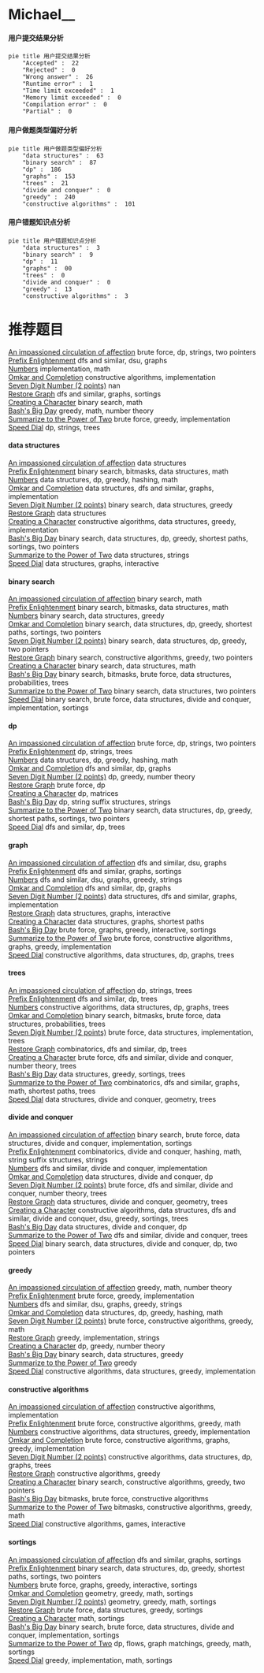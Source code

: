 # Michael__
<!-- tabs:start -->
#### **用户提交结果分析**

```mermaid
pie title 用户提交结果分析
    "Accepted" :  22
    "Rejected" :  0
    "Wrong answer" :  26
    "Runtime error" :  1
    "Time limit exceeded" :  1
    "Memory limit exceeded" :  0
    "Compilation error" :  0
    "Partial" :  0
```
#### **用户做题类型偏好分析**

```mermaid
pie title 用户做题类型偏好分析
    "data structures" :  63
    "binary search" :  87
    "dp" :  186
    "graphs" :  153
    "trees" :  21
    "divide and conquer" :  0
    "greedy" :  240
    "constructive algorithms" :  101
```
#### **用户错题知识点分析**

```mermaid
pie title 用户错题知识点分析
    "data structures" :  3
    "binary search" :  9
    "dp" :  11
    "graphs" :  00
    "trees" :  0
    "divide and conquer" :  0
    "greedy" :  13
    "constructive algorithms" :  3
```
<!-- tabs:end -->
# 推荐题目
[An impassioned circulation of affection](http://codeforces.com/problemset/problem/814/C)		brute force,
                        dp,
                        strings,
                        two pointers		  
[Prefix Enlightenment](http://codeforces.com/problemset/problem/1290/C)		dfs and similar,
                        dsu,
                        graphs		  
[Numbers](http://codeforces.com/problemset/problem/13/A)		implementation,
                        math		  
[Omkar and Completion](http://codeforces.com/problemset/problem/1372/A)		constructive algorithms,
                        implementation		  
[Seven Digit Number (2 points)](https://codeforces.com/contest/1164/problem/M)		nan		  
[Restore Graph](http://codeforces.com/problemset/problem/404/C)		dfs and similar,
                        graphs,
                        sortings		  
[Creating a Character](http://codeforces.com/problemset/problem/1217/A)		binary search,
                        math		  
[Bash's Big Day](http://codeforces.com/problemset/problem/757/B)		greedy,
                        math,
                        number theory		  
[Summarize to the Power of Two](http://codeforces.com/problemset/problem/1005/C)		brute force,
                        greedy,
                        implementation		  
[Speed Dial](http://codeforces.com/problemset/problem/1082/F)		dp,
                        strings,
                        trees		  
<!-- tabs:start -->
#### **data structures**
[An impassioned circulation of affection](http://codeforces.com/problemset/problem/837/G)		data structures		  
[Prefix Enlightenment](http://codeforces.com/problemset/problem/241/B)		binary search,
                        bitmasks,
                        data structures,
                        math		  
[Numbers](http://codeforces.com/problemset/problem/486/E)		data structures,
                        dp,
                        greedy,
                        hashing,
                        math		  
[Omkar and Completion](http://codeforces.com/problemset/problem/29/C)		data structures,
                        dfs and similar,
                        graphs,
                        implementation		  
[Seven Digit Number (2 points)](http://codeforces.com/problemset/problem/1251/E2)		binary search,
                        data structures,
                        greedy		  
[Restore Graph](http://codeforces.com/problemset/problem/1209/G2)		data structures		  
[Creating a Character](http://codeforces.com/problemset/problem/1393/B)		constructive algorithms,
                        data structures,
                        greedy,
                        implementation		  
[Bash's Big Day](http://codeforces.com/problemset/problem/1503/C)		binary search,
                        data structures,
                        dp,
                        greedy,
                        shortest paths,
                        sortings,
                        two pointers		  
[Summarize to the Power of Two](http://codeforces.com/problemset/problem/1286/E)		data structures,
                        strings		  
[Speed Dial](http://codeforces.com/problemset/problem/1499/G)		data structures,
                        graphs,
                        interactive		  
#### **binary search**
[An impassioned circulation of affection](http://codeforces.com/problemset/problem/1217/A)		binary search,
                        math		  
[Prefix Enlightenment](http://codeforces.com/problemset/problem/241/B)		binary search,
                        bitmasks,
                        data structures,
                        math		  
[Numbers](http://codeforces.com/problemset/problem/1251/E2)		binary search,
                        data structures,
                        greedy		  
[Omkar and Completion](http://codeforces.com/problemset/problem/1503/C)		binary search,
                        data structures,
                        dp,
                        greedy,
                        shortest paths,
                        sortings,
                        two pointers		  
[Seven Digit Number (2 points)](http://codeforces.com/problemset/problem/1492/C)		binary search,
                        data structures,
                        dp,
                        greedy,
                        two pointers		  
[Restore Graph](http://codeforces.com/problemset/problem/1463/D)		binary search,
                        constructive algorithms,
                        greedy,
                        two pointers		  
[Creating a Character](http://codeforces.com/problemset/problem/1490/G)		binary search,
                        data structures,
                        math		  
[Bash's Big Day](http://codeforces.com/problemset/problem/1479/D)		binary search,
                        bitmasks,
                        brute force,
                        data structures,
                        probabilities,
                        trees		  
[Summarize to the Power of Two](http://codeforces.com/problemset/problem/1436/E)		binary search,
                        data structures,
                        two pointers		  
[Speed Dial](http://codeforces.com/problemset/problem/1461/D)		binary search,
                        brute force,
                        data structures,
                        divide and conquer,
                        implementation,
                        sortings		  
#### **dp**
[An impassioned circulation of affection](http://codeforces.com/problemset/problem/814/C)		brute force,
                        dp,
                        strings,
                        two pointers		  
[Prefix Enlightenment](http://codeforces.com/problemset/problem/1082/F)		dp,
                        strings,
                        trees		  
[Numbers](http://codeforces.com/problemset/problem/486/E)		data structures,
                        dp,
                        greedy,
                        hashing,
                        math		  
[Omkar and Completion](http://codeforces.com/problemset/problem/283/B)		dfs and similar,
                        dp,
                        graphs		  
[Seven Digit Number (2 points)](http://codeforces.com/problemset/problem/623/B)		dp,
                        greedy,
                        number theory		  
[Restore Graph](http://codeforces.com/problemset/problem/1272/D)		brute force,
                        dp		  
[Creating a Character](http://codeforces.com/problemset/problem/348/D)		dp,
                        matrices		  
[Bash's Big Day](http://codeforces.com/problemset/problem/427/D)		dp,
                        string suffix structures,
                        strings		  
[Summarize to the Power of Two](http://codeforces.com/problemset/problem/1503/C)		binary search,
                        data structures,
                        dp,
                        greedy,
                        shortest paths,
                        sortings,
                        two pointers		  
[Speed Dial](http://codeforces.com/problemset/problem/734/E)		dfs and similar,
                        dp,
                        trees		  
#### **graph**
[An impassioned circulation of affection](http://codeforces.com/problemset/problem/1290/C)		dfs and similar,
                        dsu,
                        graphs		  
[Prefix Enlightenment](http://codeforces.com/problemset/problem/404/C)		dfs and similar,
                        graphs,
                        sortings		  
[Numbers](http://codeforces.com/problemset/problem/939/D)		dfs and similar,
                        dsu,
                        graphs,
                        greedy,
                        strings		  
[Omkar and Completion](http://codeforces.com/problemset/problem/283/B)		dfs and similar,
                        dp,
                        graphs		  
[Seven Digit Number (2 points)](http://codeforces.com/problemset/problem/29/C)		data structures,
                        dfs and similar,
                        graphs,
                        implementation		  
[Restore Graph](http://codeforces.com/problemset/problem/1499/G)		data structures,
                        graphs,
                        interactive		  
[Creating a Character](http://codeforces.com/problemset/problem/786/B)		data structures,
                        graphs,
                        shortest paths		  
[Bash's Big Day](http://codeforces.com/problemset/problem/1498/E)		brute force,
                        graphs,
                        greedy,
                        interactive,
                        sortings		  
[Summarize to the Power of Two](http://codeforces.com/problemset/problem/1481/D)		brute force,
                        constructive algorithms,
                        graphs,
                        greedy,
                        implementation		  
[Speed Dial](http://codeforces.com/problemset/problem/1495/F)		constructive algorithms,
                        data structures,
                        dp,
                        graphs,
                        trees		  
#### **trees**
[An impassioned circulation of affection](http://codeforces.com/problemset/problem/1082/F)		dp,
                        strings,
                        trees		  
[Prefix Enlightenment](http://codeforces.com/problemset/problem/734/E)		dfs and similar,
                        dp,
                        trees		  
[Numbers](http://codeforces.com/problemset/problem/1495/F)		constructive algorithms,
                        data structures,
                        dp,
                        graphs,
                        trees		  
[Omkar and Completion](http://codeforces.com/problemset/problem/1479/D)		binary search,
                        bitmasks,
                        brute force,
                        data structures,
                        probabilities,
                        trees		  
[Seven Digit Number (2 points)](http://codeforces.com/problemset/problem/1511/C)		brute force,
                        data structures,
                        implementation,
                        trees		  
[Restore Graph](http://codeforces.com/problemset/problem/1499/F)		combinatorics,
                        dfs and similar,
                        dp,
                        trees		  
[Creating a Character](http://codeforces.com/problemset/problem/1491/E)		brute force,
                        dfs and similar,
                        divide and conquer,
                        number theory,
                        trees		  
[Bash's Big Day](http://codeforces.com/problemset/problem/1466/D)		data structures,
                        greedy,
                        sortings,
                        trees		  
[Summarize to the Power of Two](http://codeforces.com/problemset/problem/1495/D)		combinatorics,
                        dfs and similar,
                        graphs,
                        math,
                        shortest paths,
                        trees		  
[Speed Dial](http://codeforces.com/problemset/problem/1303/G)		data structures,
                        divide and conquer,
                        geometry,
                        trees		  
#### **divide and conquer**
[An impassioned circulation of affection](http://codeforces.com/problemset/problem/1461/D)		binary search,
                        brute force,
                        data structures,
                        divide and conquer,
                        implementation,
                        sortings		  
[Prefix Enlightenment](http://codeforces.com/problemset/problem/1466/G)		combinatorics,
                        divide and conquer,
                        hashing,
                        math,
                        string suffix structures,
                        strings		  
[Numbers](http://codeforces.com/problemset/problem/1490/D)		dfs and similar,
                        divide and conquer,
                        implementation		  
[Omkar and Completion](https://codeforces.com/contest/1483/problem/C)		data structures,
                        divide and conquer,
                        dp		  
[Seven Digit Number (2 points)](http://codeforces.com/problemset/problem/1491/E)		brute force,
                        dfs and similar,
                        divide and conquer,
                        number theory,
                        trees		  
[Restore Graph](http://codeforces.com/problemset/problem/1303/G)		data structures,
                        divide and conquer,
                        geometry,
                        trees		  
[Creating a Character](http://codeforces.com/problemset/problem/1494/D)		constructive algorithms,
                        data structures,
                        dfs and similar,
                        divide and conquer,
                        dsu,
                        greedy,
                        sortings,
                        trees		  
[Bash's Big Day](http://codeforces.com/problemset/problem/1482/E)		data structures,
                        divide and conquer,
                        dp		  
[Summarize to the Power of Two](http://codeforces.com/problemset/problem/566/C)		dfs and similar,
                        divide and conquer,
                        trees		  
[Speed Dial](http://codeforces.com/problemset/problem/1428/F)		binary search,
                        data structures,
                        divide and conquer,
                        dp,
                        two pointers		  
#### **greedy**
[An impassioned circulation of affection](http://codeforces.com/problemset/problem/757/B)		greedy,
                        math,
                        number theory		  
[Prefix Enlightenment](http://codeforces.com/problemset/problem/1005/C)		brute force,
                        greedy,
                        implementation		  
[Numbers](http://codeforces.com/problemset/problem/939/D)		dfs and similar,
                        dsu,
                        graphs,
                        greedy,
                        strings		  
[Omkar and Completion](http://codeforces.com/problemset/problem/486/E)		data structures,
                        dp,
                        greedy,
                        hashing,
                        math		  
[Seven Digit Number (2 points)](https://codeforces.com/contest/1099/problem/E)		brute force,
                        constructive algorithms,
                        greedy,
                        math		  
[Restore Graph](http://codeforces.com/problemset/problem/1051/A)		greedy,
                        implementation,
                        strings		  
[Creating a Character](http://codeforces.com/problemset/problem/623/B)		dp,
                        greedy,
                        number theory		  
[Bash's Big Day](http://codeforces.com/problemset/problem/1251/E2)		binary search,
                        data structures,
                        greedy		  
[Summarize to the Power of Two](http://codeforces.com/problemset/problem/337/A)		greedy		  
[Speed Dial](http://codeforces.com/problemset/problem/1393/B)		constructive algorithms,
                        data structures,
                        greedy,
                        implementation		  
#### **constructive algorithms**
[An impassioned circulation of affection](http://codeforces.com/problemset/problem/1372/A)		constructive algorithms,
                        implementation		  
[Prefix Enlightenment](https://codeforces.com/contest/1099/problem/E)		brute force,
                        constructive algorithms,
                        greedy,
                        math		  
[Numbers](http://codeforces.com/problemset/problem/1393/B)		constructive algorithms,
                        data structures,
                        greedy,
                        implementation		  
[Omkar and Completion](http://codeforces.com/problemset/problem/1481/D)		brute force,
                        constructive algorithms,
                        graphs,
                        greedy,
                        implementation		  
[Seven Digit Number (2 points)](http://codeforces.com/problemset/problem/1495/F)		constructive algorithms,
                        data structures,
                        dp,
                        graphs,
                        trees		  
[Restore Graph](http://codeforces.com/problemset/problem/1493/A)		constructive algorithms,
                        greedy		  
[Creating a Character](http://codeforces.com/problemset/problem/1463/D)		binary search,
                        constructive algorithms,
                        greedy,
                        two pointers		  
[Bash's Big Day](https://codeforces.com/contest/1456/problem/B)		bitmasks,
                        brute force,
                        constructive algorithms		  
[Summarize to the Power of Two](http://codeforces.com/problemset/problem/1492/D)		bitmasks,
                        constructive algorithms,
                        greedy,
                        math		  
[Speed Dial](https://codeforces.com/contest/1504/problem/D)		constructive algorithms,
                        games,
                        interactive		  
#### **sortings**
[An impassioned circulation of affection](http://codeforces.com/problemset/problem/404/C)		dfs and similar,
                        graphs,
                        sortings		  
[Prefix Enlightenment](http://codeforces.com/problemset/problem/1503/C)		binary search,
                        data structures,
                        dp,
                        greedy,
                        shortest paths,
                        sortings,
                        two pointers		  
[Numbers](http://codeforces.com/problemset/problem/1498/E)		brute force,
                        graphs,
                        greedy,
                        interactive,
                        sortings		  
[Omkar and Completion](https://codeforces.com/contest/1496/problem/C)		geometry,
                        greedy,
                        math,
                        sortings		  
[Seven Digit Number (2 points)](http://codeforces.com/problemset/problem/1495/A)		geometry,
                        greedy,
                        math,
                        sortings		  
[Restore Graph](http://codeforces.com/problemset/problem/1497/A)		brute force,
                        data structures,
                        greedy,
                        sortings		  
[Creating a Character](http://codeforces.com/problemset/problem/1427/A)		math,
                        sortings		  
[Bash's Big Day](http://codeforces.com/problemset/problem/1461/D)		binary search,
                        brute force,
                        data structures,
                        divide and conquer,
                        implementation,
                        sortings		  
[Summarize to the Power of Two](http://codeforces.com/problemset/problem/1437/C)		dp,
                        flows,
                        graph matchings,
                        greedy,
                        math,
                        sortings		  
[Speed Dial](http://codeforces.com/problemset/problem/1473/A)		greedy,
                        implementation,
                        math,
                        sortings		  
<!-- tabs:end -->

